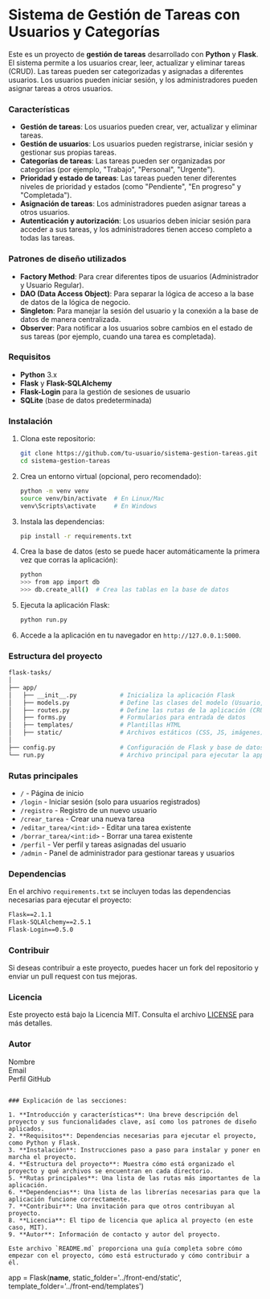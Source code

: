 # Sistema de Gestión de Tareas con Usuarios y Categorías

Este es un proyecto de **gestión de tareas** desarrollado con **Python** y **Flask**. El sistema permite a los usuarios crear, leer, actualizar y eliminar tareas (CRUD). Las tareas pueden ser categorizadas y asignadas a diferentes usuarios. Los usuarios pueden iniciar sesión, y los administradores pueden asignar tareas a otros usuarios.

### Características
- **Gestión de tareas**: Los usuarios pueden crear, ver, actualizar y eliminar tareas.
- **Gestión de usuarios**: Los usuarios pueden registrarse, iniciar sesión y gestionar sus propias tareas.
- **Categorías de tareas**: Las tareas pueden ser organizadas por categorías (por ejemplo, "Trabajo", "Personal", "Urgente").
- **Prioridad y estado de tareas**: Las tareas pueden tener diferentes niveles de prioridad y estados (como "Pendiente", "En progreso" y "Completada").
- **Asignación de tareas**: Los administradores pueden asignar tareas a otros usuarios.
- **Autenticación y autorización**: Los usuarios deben iniciar sesión para acceder a sus tareas, y los administradores tienen acceso completo a todas las tareas.

### Patrones de diseño utilizados
- **Factory Method**: Para crear diferentes tipos de usuarios (Administrador y Usuario Regular).
- **DAO (Data Access Object)**: Para separar la lógica de acceso a la base de datos de la lógica de negocio.
- **Singleton**: Para manejar la sesión del usuario y la conexión a la base de datos de manera centralizada.
- **Observer**: Para notificar a los usuarios sobre cambios en el estado de sus tareas (por ejemplo, cuando una tarea es completada).

### Requisitos
- **Python** 3.x
- **Flask** y **Flask-SQLAlchemy**
- **Flask-Login** para la gestión de sesiones de usuario
- **SQLite** (base de datos predeterminada)

### Instalación

1. Clona este repositorio:

   ```bash
   git clone https://github.com/tu-usuario/sistema-gestion-tareas.git
   cd sistema-gestion-tareas
   ```

2. Crea un entorno virtual (opcional, pero recomendado):

   ```bash
   python -m venv venv
   source venv/bin/activate  # En Linux/Mac
   venv\Scripts\activate     # En Windows
   ```

3. Instala las dependencias:

   ```bash
   pip install -r requirements.txt
   ```

4. Crea la base de datos (esto se puede hacer automáticamente la primera vez que corras la aplicación):

   ```bash
   python
   >>> from app import db
   >>> db.create_all()  # Crea las tablas en la base de datos
   ```

5. Ejecuta la aplicación Flask:

   ```bash
   python run.py
   ```

6. Accede a la aplicación en tu navegador en `http://127.0.0.1:5000`.

### Estructura del proyecto

```bash
flask-tasks/
│
├── app/
│   ├── __init__.py            # Inicializa la aplicación Flask
│   ├── models.py              # Define las clases del modelo (Usuario, Tarea, etc.)
│   ├── routes.py              # Define las rutas de la aplicación (CRUD)
│   ├── forms.py               # Formularios para entrada de datos
│   ├── templates/             # Plantillas HTML
│   ├── static/                # Archivos estáticos (CSS, JS, imágenes)
│
├── config.py                  # Configuración de Flask y base de datos
└── run.py                     # Archivo principal para ejecutar la app
```

### Rutas principales

- `/` - Página de inicio
- `/login` - Iniciar sesión (solo para usuarios registrados)
- `/registro` - Registro de un nuevo usuario
- `/crear_tarea` - Crear una nueva tarea
- `/editar_tarea/<int:id>` - Editar una tarea existente
- `/borrar_tarea/<int:id>` - Borrar una tarea existente
- `/perfil` - Ver perfil y tareas asignadas del usuario
- `/admin` - Panel de administrador para gestionar tareas y usuarios

### Dependencias

En el archivo `requirements.txt` se incluyen todas las dependencias necesarias para ejecutar el proyecto:

```txt
Flask==2.1.1
Flask-SQLAlchemy==2.5.1
Flask-Login==0.5.0
```

### Contribuir

Si deseas contribuir a este proyecto, puedes hacer un fork del repositorio y enviar un pull request con tus mejoras.

### Licencia

Este proyecto está bajo la Licencia MIT. Consulta el archivo [LICENSE](LICENSE) para más detalles.

### Autor

Nombre  
Email  
Perfil GitHub
```

### Explicación de las secciones:

1. **Introducción y características**: Una breve descripción del proyecto y sus funcionalidades clave, así como los patrones de diseño aplicados.
2. **Requisitos**: Dependencias necesarias para ejecutar el proyecto, como Python y Flask.
3. **Instalación**: Instrucciones paso a paso para instalar y poner en marcha el proyecto.
4. **Estructura del proyecto**: Muestra cómo está organizado el proyecto y qué archivos se encuentran en cada directorio.
5. **Rutas principales**: Una lista de las rutas más importantes de la aplicación.
6. **Dependencias**: Una lista de las librerías necesarias para que la aplicación funcione correctamente.
7. **Contribuir**: Una invitación para que otros contribuyan al proyecto.
8. **Licencia**: El tipo de licencia que aplica al proyecto (en este caso, MIT).
9. **Autor**: Información de contacto y autor del proyecto.

Este archivo `README.md` proporciona una guía completa sobre cómo empezar con el proyecto, cómo está estructurado y cómo contribuir a él.

```
app = Flask(__name__, static_folder='../front-end/static', template_folder='../front-end/templates')
```
